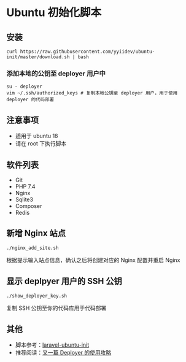 # Ubuntu 初始化脚本

## 安装

```
curl https://raw.githubusercontent.com/yyiidev/ubuntu-init/master/download.sh | bash
```

### 添加本地的公钥至 deployer 用户中

```
su - deployer
vim ~/.ssh/authorized_keys # 复制本地公钥至 deployer 用户，用于使用 deployer 的代码部署
```

## 注意事项

* 适用于 ubuntu 18
* 请在 root 下执行脚本

## 软件列表

* Git
* PHP 7.4
* Nginx
* Sqlite3
* Composer
* Redis

## 新增 Nginx 站点

```
./nginx_add_site.sh
```

根据提示输入站点信息，确认之后将创建对应的 Nginx 配置并重启 Nginx

## 显示 deplpyer 用户的 SSH 公钥

```
./show_deployer_key.sh
```

复制 SSH 公钥至你的代码库用于代码部署

## 其他

* 脚本参考：[laravel-ubuntu-init](https://github.com/summerblue/laravel-ubuntu-init)
* 推荐阅读：[又一篇 Deployer 的使用攻略](https://overtrue.me/articles/2018/06/deployer-guide.html)